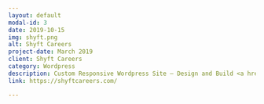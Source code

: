 ```yaml
---
layout: default
modal-id: 3
date: 2019-10-15
img: shyft.png
alt: Shyft Careers
project-date: March 2019
client: Shyft Careers
category: Wordpress
description: Custom Responsive Wordpress Site – Design and Build <a href="https://shyftcareers.com/" target="_blank">View Site ></a>
link: https://shyftcareers.com/

---
```

